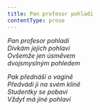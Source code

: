 ```yaml
---
title: Pan profesor pohladí
contentType: prose
---
```


<section>

_Pan profesor pohladí  
Dívkám jejich pohlaví  
Ovšemže jen úsměvem  
dvojsmyslným pohledem_

_Pak přednáší o vagíně  
Předvádí ji na svém klíně  
Studentky se pobaví  
Vždyť má jiné pohlaví_

</section>
